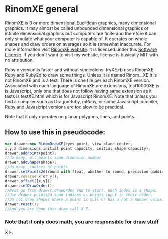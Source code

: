 # RinomXE general
RinomXE is 3 or more dimensional Euclidean graphics, many dimensional graphics. It may almost be called unbounded dimensional graphics or infinite dimensional graphics but computers are finite and therefore it can only simulate what your computer is capable of. It operates on whole shapes and draw orders on averages so it is somewhat inaccurate. For more information visit [RinomXE website](https://gugquettex.com/en/project/rinomxe/index.php). It is licensed under this [Software License](https://gugquettex.com/en/project/software-license.php). If you don't want to visit my website, license is basically MIT with no attribution.

Ruby x version is faster and without semicolons. tryXE.rb uses RinomXE Ruby and Ruby2d to draw some things. Unless it is named Rinom...XE it is not RinomXE and is a test. There is one file per each RinomXE version. Associated with each language of RinomXE are extensions, test10000XE.js is Javascript, only one that does not follow having same extension as it tests is testXE.html which is for Javascript RinomXE. Note that unless you find a compiler such as DragonRuby, mRuby, or some Javascript compiler, Ruby and Javascript versions are too slow to be practical.

Note that it only operates on planar polygons, lines, and points.

## How to use this in pseudocode:
```javascript
var drawer=new RinomDrawXE(eyes point, view plane center,
x,y,z dimensions,initial point capacity, initial shape capacity);
drawer.addPoint(point);
//do many, all points same dimension number
drawer.addShape(shape);
//do many, indices of points
drawer.setPoints2d(round with float, whether to round, precision padding float);
drawer.reverse x or y();
drawer.offset([x,y]);
drawer.setDrawOrder();
//Next go from drawer.drawOrder end to start, each index is a shape.
//Use drawer.points2d same indices as points input in their order.
//Do not draw shapes where a point is null or has a not a number value.
drawer.reset();
//And you are done this draw call X E.
```
### Note that it only does math, you are responsible for draw stuff
X E.
